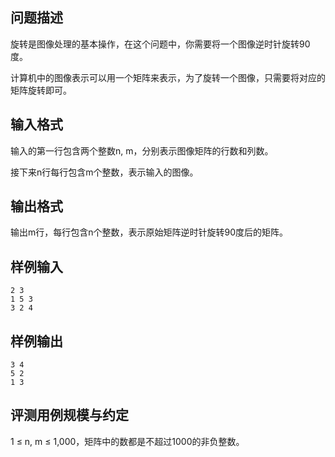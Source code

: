 

## 问题描述



旋转是图像处理的基本操作，在这个问题中，你需要将一个图像逆时针旋转90度。

计算机中的图像表示可以用一个矩阵来表示，为了旋转一个图像，只需要将对应的矩阵旋转即可。



## 输入格式



输入的第一行包含两个整数n, m，分别表示图像矩阵的行数和列数。

接下来n行每行包含m个整数，表示输入的图像。



## 输出格式



输出m行，每行包含n个整数，表示原始矩阵逆时针旋转90度后的矩阵。



## 样例输入
```
2 3
1 5 3
3 2 4
```
## 样例输出
```
3 4
5 2
1 3
```
## 评测用例规模与约定

1 &le; n, m &le; 1,000，矩阵中的数都是不超过1000的非负整数。